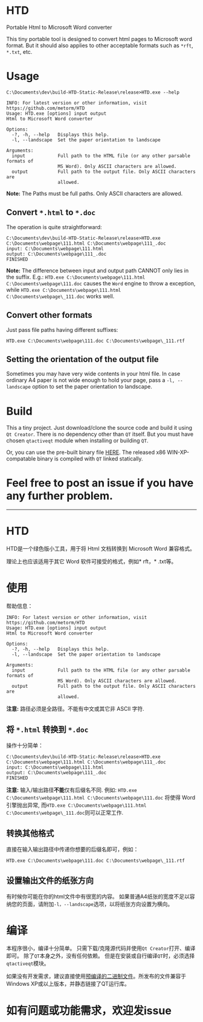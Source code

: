 # HTD
Portable Html to Microsoft Word converter

This tiny portable tool is designed to convert html pages to Microsoft word format.
But it should also applies to other acceptable formats such as `*rft`, `*.txt`, etc.

# Usage

```
C:\Documents\dev\build-HTD-Static-Release\release>HTD.exe --help

INFO: For latest version or other information, visit https://github.com/metorm/HTD
Usage: HTD.exe [options] input output
Html to Microsoft Word converter

Options:
  -?, -h, --help   Displays this help.
  -l, --landscape  Set the paper orientation to landscape

Arguments:
  input            Full path to the HTML file (or any other parsable formats of
                   MS Word). Only ASCII characters are allowed.
  output           Full path to the output file. Only ASCII characters are
                   allowed.

```

**Note:** The Paths must be full paths. Only ASCII characters are allowed.

## Convert `*.html` to `*.doc`

The operation is quite straightforward:
```
C:\Documents\dev\build-HTD-Static-Release\release>HTD.exe C:\Documents\webpage\111.html C:\Documents\webpage\111_.doc
input: C:\Documents\webpage\111.html
output: C:\Documents\webpage\111_.doc
FINISHED
```

**Note:** The difference between input and output path CANNOT only lies in the suffix. E.g.: `HTD.exe C:\Documents\webpage\111.html C:\Documents\webpage\111.doc` causes the `Word` engine to throw a exception, while `HTD.exe C:\Documents\webpage\111.html C:\Documents\webpage\_111.doc` works well.

## Convert other formats

Just pass file paths having different suffixes:

`HTD.exe C:\Documents\webpage\111.doc C:\Documents\webpage\_111.rtf`


## Setting the orientation of the output file

Sometimes you may have very wide contents in your html file. In case ordinary A4 paper is not wide enough to hold your page, pass a `-l, --landscape` option to set the paper orientation to landscape.

# Build

This a tiny project. Just download/clone the source code and build it using `Qt Creator`.
There is no dependency other than `QT` itself. But you must have chosen `qtactiveqt` module when installing or building `QT`.

Or, you can use the pre-built binary file [HERE](https://github.com/metorm/HTD/releases). The released x86 WIN-XP-compatable binary is compiled with `QT` linked statically.

# Feel free to post an issue if you have any further problem.

----------------------------------------

# HTD

HTD是一个绿色版小工具，用于将 Html 文档转换到 Microsoft Word 兼容格式。

理论上也应该适用于其它 Word 软件可接受的格式，例如* rft，* .txt等。


# 使用

帮助信息：
```
INFO: For latest version or other information, visit https://github.com/metorm/HTD
Usage: HTD.exe [options] input output
Html to Microsoft Word converter

Options:
  -?, -h, --help   Displays this help.
  -l, --landscape  Set the paper orientation to landscape

Arguments:
  input            Full path to the HTML file (or any other parsable formats of
                   MS Word). Only ASCII characters are allowed.
  output           Full path to the output file. Only ASCII characters are
                   allowed.

```

**注意:** 路径必须是全路径。不能有中文或其它非 ASCII 字符.

## 将 `*.html` 转换到 `*.doc`

操作十分简单：
```
C:\Documents\dev\build-HTD-Static-Release\release>HTD.exe C:\Documents\webpage\111.html C:\Documents\webpage\111_.doc
input: C:\Documents\webpage\111.html
output: C:\Documents\webpage\111_.doc
FINISHED
```

**注意:** 输入/输出路径**不能**仅有后缀名不同. 例如: `HTD.exe C:\Documents\webpage\111.html C:\Documents\webpage\111.doc` 将使得 Word 引擎抛出异常, 而`HTD.exe C:\Documents\webpage\111.html C:\Documents\webpage\_111.doc`则可以正常工作.

## 转换其他格式

直接在输入输出路径中传递你想要的后缀名即可，例如：

`HTD.exe C:\Documents\webpage\111.doc C:\Documents\webpage\_111.rtf`

## 设置输出文件的纸张方向

有时候你可能在你的html文件中有很宽的内容。 如果普通A4纸张的宽度不足以容纳您的页面，请附加`-l，--landscape`选项，以将纸张方向设置为横向。

# 编译

本程序很小，编译十分简单。 只需下载/克隆源代码并使用`Qt Creator`打开、编译即可。
除了`QT`本身之外，没有任何依赖。 但是在安装或自行编译`QT`时，必须选择`qtactiveqt`模块。

如果没有开发需求，建议直接使用[预编译的二进制文件](https://github.com/metorm/HTD/releases)。所发布的文件兼容于Windows XP或以上版本，并静态链接了QT运行库。

# 如有问题或功能需求，欢迎发issue

